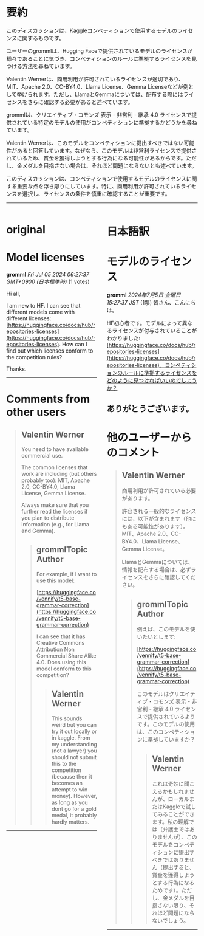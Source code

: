# 要約 
このディスカッションは、Kaggleコンペティションで使用するモデルのライセンスに関するものです。

ユーザーのgrommlは、Hugging Faceで提供されているモデルのライセンスが様々であることに気づき、コンペティションのルールに準拠するライセンスを見つける方法を尋ねています。

Valentin Wernerは、商用利用が許可されているライセンスが適切であり、MIT、Apache 2.0、CC-BY4.0、Llama License、Gemma Licenseなどが例として挙げられます。ただし、LlamaとGemmaについては、配布する際にはライセンスをさらに確認する必要があると述べています。

grommlは、クリエイティブ・コモンズ 表示 - 非営利 - 継承 4.0 ライセンスで提供されている特定のモデルの使用がコンペティションに準拠するかどうかを尋ねています。

Valentin Wernerは、このモデルをコンペティションに提出すべきではない可能性があると回答しています。なぜなら、このモデルは非営利ライセンスで提供されているため、賞金を獲得しようとする行為になる可能性があるからです。ただし、金メダルを目指さない場合は、それほど問題にならないとも述べています。

このディスカッションは、コンペティションで使用するモデルのライセンスに関する重要な点を浮き彫りにしています。特に、商用利用が許可されているライセンスを選択し、ライセンスの条件を慎重に確認することが重要です。


---


<style>
.column-left{
  float: left;
  width: 47.5%;
  text-align: left;
}
.column-right{
  float: right;
  width: 47.5%;
  text-align: left;
}
.column-one{
  float: left;
  width: 100%;
  text-align: left;
}
</style>


<div class="column-left">

# original

# Model licenses

**gromml** *Fri Jul 05 2024 06:27:37 GMT+0900 (日本標準時)* (1 votes)

Hi all,

I am new to HF. I can see that different models come with different licenses: [https://huggingface.co/docs/hub/repositories-licenses](https://huggingface.co/docs/hub/repositories-licenses). How can I find out which licenses conform to the competition rules?

Thanks.



---

 # Comments from other users

> ## Valentin Werner
> 
> You need to have available commercial use.
> 
> The common licenses that work are including (but others probably too): MIT, Apache 2.0, CC-BY4.0, Llama License, Gemma License.
> 
> Always make sure that you further read the licenses if you plan to distribute information (e.g., for Llama and Gemma).
> 
> 
> 
> > ## grommlTopic Author
> > 
> > For example, if I want to use this model:
> > 
> > [https://huggingface.co/vennify/t5-base-grammar-correction](https://huggingface.co/vennify/t5-base-grammar-correction)
> > 
> > I can see that it has Creative Commons Attribution Non Commercial Share Alike 4.0. Does using this model conform to this competition?
> > 
> > 
> > 
> > > ## Valentin Werner
> > > 
> > > This sounds weird but you can try it out locally or in kaggle. From my understanding (not a lawyer) you should not submit this to the competition (because then it becomes an attempt to win money). However, as long as you dont go for a gold medal, it probably hardly matters.
> > > 
> > > 
> > > 


---



</div>
<div class="column-right">

# 日本語訳

# モデルのライセンス

**gromml** *2024年7月5日 金曜日 15:27:37 JST* (1票)
皆さん、こんにちは。

HF初心者です。モデルによって異なるライセンスが付与されていることがわかりました: [https://huggingface.co/docs/hub/repositories-licenses](https://huggingface.co/docs/hub/repositories-licenses)。コンペティションのルールに準拠するライセンスをどのように見つければいいのでしょうか？

ありがとうございます。
---
# 他のユーザーからのコメント

> ## Valentin Werner
> 
> 商用利用が許可されている必要があります。
> 
> 許容される一般的なライセンスには、以下が含まれます（他にもある可能性があります）。MIT、Apache 2.0、CC-BY4.0、Llama License、Gemma License。
> 
> LlamaとGemmaについては、情報を配布する場合は、必ずライセンスをさらに確認してください。
> 
> 
> 
> > ## grommlTopic Author
> > 
> > 例えば、このモデルを使いたいとします:
> > 
> > [https://huggingface.co/vennify/t5-base-grammar-correction](https://huggingface.co/vennify/t5-base-grammar-correction)
> > 
> > このモデルはクリエイティブ・コモンズ 表示 - 非営利 - 継承 4.0 ライセンスで提供されているようです。このモデルの使用は、このコンペティションに準拠していますか？
> > 
> > 
> > 
> > > ## Valentin Werner
> > > 
> > > これは奇妙に聞こえるかもしれませんが、ローカルまたはKaggleで試してみることができます。私の理解では（弁護士ではありませんが）、このモデルをコンペティションに提出すべきではありません（提出すると、賞金を獲得しようとする行為になるためです）。ただし、金メダルを目指さない限り、それほど問題にならないでしょう。
> > > 
> > > 
> > > 
--- 



</div>